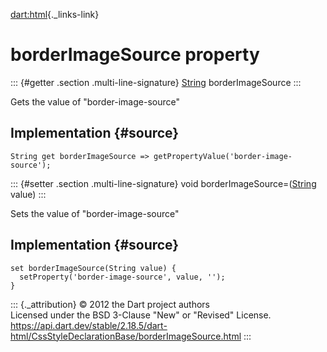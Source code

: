 [dart:html](../../dart-html/dart-html-library){._links-link}

borderImageSource property
==========================

::: {#getter .section .multi-line-signature}
[String](../../dart-core/string-class) borderImageSource
:::

Gets the value of \"border-image-source\"

Implementation {#source}
--------------

``` {.language-dart data-language="dart"}
String get borderImageSource => getPropertyValue('border-image-source');
```

::: {#setter .section .multi-line-signature}
void borderImageSource=([String](../../dart-core/string-class) value)
:::

Sets the value of \"border-image-source\"

Implementation {#source}
--------------

``` {.language-dart data-language="dart"}
set borderImageSource(String value) {
  setProperty('border-image-source', value, '');
}
```

::: {._attribution}
© 2012 the Dart project authors\
Licensed under the BSD 3-Clause \"New\" or \"Revised\" License.\
<https://api.dart.dev/stable/2.18.5/dart-html/CssStyleDeclarationBase/borderImageSource.html>
:::
